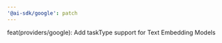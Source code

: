 ```yaml
---
'@ai-sdk/google': patch
---
```


feat(providers/google): Add taskType support for Text Embedding Models
